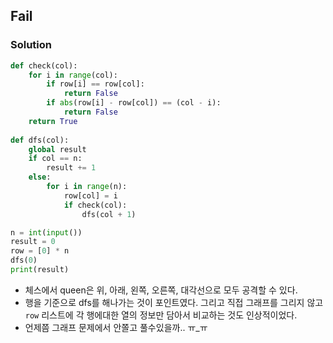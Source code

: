 ## Fail
### Solution
```python
def check(col):
    for i in range(col):
        if row[i] == row[col]:
            return False
        if abs(row[i] - row[col]) == (col - i):
            return False
    return True
    
def dfs(col):
    global result
    if col == n:
        result += 1
    else:
        for i in range(n):
            row[col] = i
            if check(col):
                dfs(col + 1)

n = int(input())
result = 0
row = [0] * n
dfs(0)
print(result)

```
- 체스에서 queen은 위, 아래, 왼쪽, 오른쪽, 대각선으로 모두 공격할 수 있다.
- 행을 기준으로 dfs를 해나가는 것이 포인트였다. 그리고 직접 그래프를 그리지 않고 `row` 리스트에 각 행에대한 열의 정보만 담아서 비교하는 것도 인상적이었다.
- 언제쯤 그래프 문제에서 안쫄고 풀수있을까.. ㅠ_ㅠ
